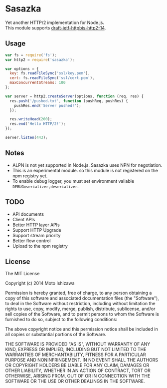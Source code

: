 # Sasazka

Yet another HTTP/2 implementation for Node.js.  
This module supports [draft-ietf-httpbis-http2-14](http://tools.ietf.org/html/draft-ietf-httpbis-http2-14).

## Usage

```javascript
var fs = require('fs');
var http2 = require('sasazka');

var options = {
  key: fs.readFileSync('ssl/key.pem'),
  cert: fs.readFileSync('ssl/cert.pem'),
  maxConcurrentStreams: 100
};

var server = http2.createServer(options, function (req, res) {
  res.push('/pushed.txt', function (pushReq, pushRes) {
    pushRes.end('Server pushed!');
  });

  res.writeHead(200);
  res.end('Hello HTTP/2!');
});

server.listen(443);
```

## Notes

* ALPN is not yet supported in Node.js. Sasazka uses NPN for negotiation.
* This is an experimental module. so this module is not registered on the npm registry yet.
* To enable debug logger, you must set environment valiable `DEBUG=serializer,deserializer`.

## TODO  

* API documents
* Client APIs
* Better HTTP layer APIs
* Support HTTP Upgrade
* Support stream priority
* Better flow control
* Upload to the npm registry

## License

The MIT License

Copyright (c) 2014 Moto Ishizawa

Permission is hereby granted, free of charge, to any person obtaining
a copy of this software and associated documentation files (the
"Software"), to deal in the Software without restriction, including
without limitation the rights to use, copy, modify, merge, publish,
distribute, sublicense, and/or sell copies of the Software, and to
permit persons to whom the Software is furnished to do so, subject to
the following conditions:

The above copyright notice and this permission notice shall be
included in all copies or substantial portions of the Software.

THE SOFTWARE IS PROVIDED "AS IS", WITHOUT WARRANTY OF ANY KIND,
EXPRESS OR IMPLIED, INCLUDING BUT NOT LIMITED TO THE WARRANTIES OF
MERCHANTABILITY, FITNESS FOR A PARTICULAR PURPOSE AND
NONINFRINGEMENT. IN NO EVENT SHALL THE AUTHORS OR COPYRIGHT HOLDERS BE
LIABLE FOR ANY CLAIM, DAMAGES OR OTHER LIABILITY, WHETHER IN AN ACTION
OF CONTRACT, TORT OR OTHERWISE, ARISING FROM, OUT OF OR IN CONNECTION
WITH THE SOFTWARE OR THE USE OR OTHER DEALINGS IN THE SOFTWARE.

